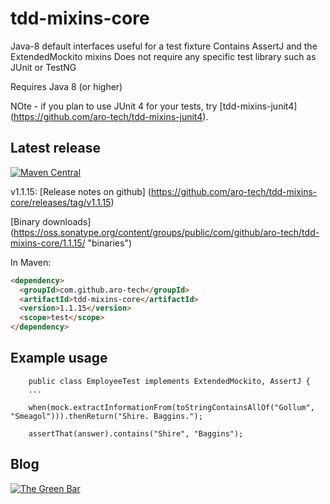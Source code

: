 # tdd-mixins-core
Java-8 default interfaces useful for a test fixture
Contains AssertJ and the ExtendedMockito mixins
Does not require any specific test library such as JUnit or TestNG

Requires Java 8 (or higher)

NOte - if you plan to use JUnit 4 for your tests, try [tdd-mixins-junit4] (https://github.com/aro-tech/tdd-mixins-junit4).


## Latest release

[![Maven Central](https://maven-badges.herokuapp.com/maven-central/com.github.aro-tech/tdd-mixins-core/badge.svg)](http://search.maven.org/#artifactdetails|com.github.aro-tech|tdd-mixins-core|1.1.15|jar)

v1.1.15: [Release notes on github] (https://github.com/aro-tech/tdd-mixins-core/releases/tag/v1.1.15)

[Binary downloads] (https://oss.sonatype.org/content/groups/public/com/github/aro-tech/tdd-mixins-core/1.1.15/ "binaries")

In Maven:

```html
<dependency>
  <groupId>com.github.aro-tech</groupId>
  <artifactId>tdd-mixins-core</artifactId>
  <version>1.1.15</version>
  <scope>test</scope>
</dependency>
```

## Example usage 
```
	public class EmployeeTest implements ExtendedMockito, AssertJ { 
	...
```	

```
	when(mock.extractInformationFrom(toStringContainsAllOf("Gollum", "Smeagol"))).thenReturn("Shire. Baggins.");
```

```
	assertThat(answer).contains("Shire", "Baggins");
```
		
 
## Blog
[![The Green Bar](https://img.shields.io/badge/My_Blog:-The_Green_Bar-brightgreen.svg)](https://thegreenbar.wordpress.com/)
